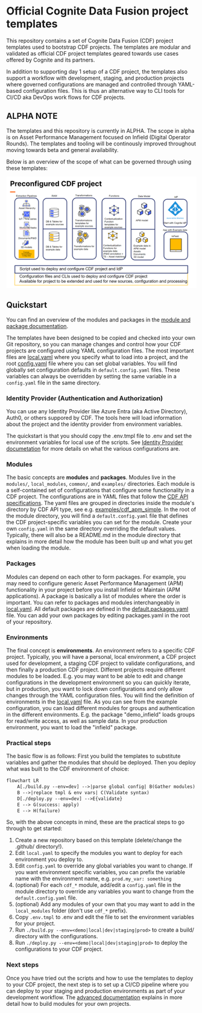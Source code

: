 # Official Cognite Data Fusion project templates

This repository contains a set of Cognite Data Fusion (CDF) project templates used to
bootstrap CDF projects. The templates are modular and validated as official CDF project templates
geared towards use cases offered by Cognite and its partners.

In addition to supporting day 1 setup of a CDF project, the templates also support a workflow
with development, staging, and production projects where governed configurations are managed
and controlled through YAML-based configuration files. This is thus an alternative way to CLI tools
for CI/CD aka DevOps work flows for CDF projects.

## ALPHA NOTE

The templates and this repository is currently in ALPHA. The scope in alpha is on Asset
Performance Management focused on Infield (Digital Operator Rounds). The templates and tooling
will be continously improved throughout moving towards beta and general availability.

Below is an overview of the scope of what can be governed through using these templates:

![Overview of project templates](./static/overview.png "Overview")

## Quickstart

You can find an overview of the modules and packages in the [module and package documentation](./docs/overview.md).

The templates have been designed to be copied and checked into your own
Git repository, so you can manage changes and control how your CDF projects are configured
using YAML configuration files. The most important files are [local.yaml](./local.yaml) where you specify what
to load into a project, and the root [config.yaml](./config.yaml) file where you can set global
variables. You will find globally set configuration defaults in `default.config.yaml` files. These variables
can always be overridden by setting the same variable in a `config.yaml` file in the same directory.

### Identity Provider (Authentication and Authorization)

You can use any Identity Provider like Azure Entra (aka Active Directory), Auth0, or others suppored by CDF.
The tools here will load information about the project and the identity provider from environment variables.

The quickstart is that you should copy the .env.tmpl file to .env and set the environment variables for local use
of the scripts. See [Identity Provider documetation](./docs/idp.md) for more details on what the various
configurations are.

### Modules

The basic concepts are **modules** and **packages**. Modules live in the `modules/`, `local_modules`, `common/`, and `examples/`
directories. Each module is a self-contained set of configurations that configure some functionality
in a CDF project. The configurations are in YAML files that follow the
[CDF API specifications](https://api-docs.cognite.com). The yaml files are grouped in directories
inside the module's directory by CDF API type, see e.g. [examples/cdf_apm_simple](./examples/cdf_apm_simple).
In the root of the module directory, you will find a `default.config.yaml` file that defines the CDF project-specific
variables you can set for the module. Create your own `config.yaml` in the same directory overriding the default values.
Typically, there will also be a README.md in the module directory
that explains in more detail how the module has been built up and what you get when loading the module.

### Packages

Modules can depend on each other to form packages. For example, you may need to configure generic Asset Performance
Management (APM) functionality in your project before you install Infield or Maintain (APM
applications). A package is basically a list of modules
where the order is important. You can refer to packages and modules interchangeably in [local.yaml](./local.yaml).
All default packages are defined in the [default.packages.yaml](./default.packages.yaml) file. You can add your own
packages by editing packages.yaml in the root of your repository.

### Environments

The final concept is **environments**. An environment refers to a specific CDF project. Typically, you
will have a personal, local environment, a CDF project used for development, a staging CDF project
to validate configurations, and then finally a production CDF project. Different projects require different
modules to be loaded.  E.g. you may want to be able to
edit and change configurations in the development environment so you can quickly iterate, but in
production, you want to lock down configurations and only allow changes through the YAML configuration
files. You will find the definition of environments in the [local.yaml](./local.yaml) file.
As you can see from the example configuration, you can load different modules for groups and authentication
in the different environments. E.g. the package "demo_infield" loads groups for read/write access, as well
as sample data. In your production environment, you want to load the "infield" package.

### Practical steps

The basic flow is as follows: First you build the templates to substitute variables and gather
the modules that should be deployed. Then you deploy what was built to the CDF environment of choice:

```mermaid
flowchart LR
    A[./build.py --env=dev] -->|parse global config| B(Gather modules)
    B -->|replace tmpl & env vars| C(Validate syntax)
    D[./deploy.py --env=dev] -->E{validate}
    E --> G(success: apply)
    E --> H(failure)
```

So, with the above concepts in mind, these are the practical steps to go through to get started:

1. Create a new repository based on this template (delete/change the .github/ directory!).
2. Edit `local.yaml` to specify the modules you want to deploy for each environment you deploy to.
3. Edit `config.yaml` to override any global variables you want to change. If you want environment specific
   variables, you can prefix the variable name with the environment name, e.g. `prod.my_var: something`
4. (optional) For each `cdf_*` module, add/edit a `config.yaml` file in the module directory to override any
   variables you want to change from the `default.config.yaml` file.
5. (optional) Add any modules of your own that you may want to add in the `local_modules` folder (don't use `cdf_*` prefix).
6. Copy `.env.tmpl` to .env and edit the file to set the environment variables for your project.
7. Run `./build.py --env=<demo|local|dev|staging|prod>` to create a build/ directory with the
   configurations.
8. Run `./deploy.py --env=<demo|local|dev|staging|prod>` to deploy the configurations to your CDF project.

### Next steps

Once you have tried out the scripts and how to use the templates to deploy to your CDF project,
the next step is to set up a CI/CD pipeline where you can deploy to your staging and production
environments as part of your development workflow. The [advanced documentation](./docs/advanced.md)
explains in more detail how to build modules for your own projects.
